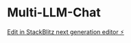 # Multi-LLM-Chat

[Edit in StackBlitz next generation editor ⚡️](https://stackblitz.com/~/github.com/AlvinPlayz25/Multi-LLM-Chat)